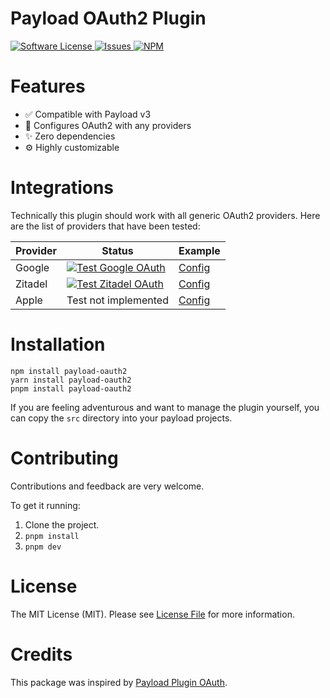 # Payload OAuth2 Plugin

<a href="LICENSE">
  <img src="https://img.shields.io/badge/license-MIT-brightgreen.svg" alt="Software License" />
</a>
<a href="https://github.com/wilsonle/payload-oauth2/issues">
  <img src="https://img.shields.io/github/issues/wilsonle/payload-oauth2.svg" alt="Issues" />
</a>
<a href="https://npmjs.org/package/payload-oauth2">
  <img src="https://img.shields.io/npm/v/payload-oauth2.svg?style=flat-squar" alt="NPM" />
</a>

# Features

- ✅ Compatible with Payload v3
- 🔐 Configures OAuth2 with any providers
- ✨ Zero dependencies
- ⚙ Highly customizable

# Integrations

Technically this plugin should work with all generic OAuth2 providers. Here are the list of providers that have been tested:

| Provider | Status                                                                                                                                                                                                      | Example                         |
| -------- | ----------------------------------------------------------------------------------------------------------------------------------------------------------------------------------------------------------- | ------------------------------- |
| Google   | [![Test Google OAuth](https://github.com/WilsonLe/payload-oauth2/actions/workflows/test-google-oauth.yml/badge.svg)](https://github.com/WilsonLe/payload-oauth2/actions/workflows/test-google-oauth.yml)    | [Config](./examples/google.ts)  |
| Zitadel  | [![Test Zitadel OAuth](https://github.com/WilsonLe/payload-oauth2/actions/workflows/test-zitadel-oauth.yml/badge.svg)](https://github.com/WilsonLe/payload-oauth2/actions/workflows/test-zitadel-oauth.yml) | [Config](./examples/zitadel.ts) |
| Apple    | Test not implemented                                                                                                                                                                                        | [Config](./examples/apple.ts)   |

# Installation

```
npm install payload-oauth2
yarn install payload-oauth2
pnpm install payload-oauth2
```

If you are feeling adventurous and want to manage the plugin yourself, you can copy the `src` directory into your payload projects.

# Contributing

Contributions and feedback are very welcome.

To get it running:

1. Clone the project.
2. `pnpm install`
3. `pnpm dev`

# License

The MIT License (MIT). Please see [License File](LICENSE) for more information.

# Credits

This package was inspired by [Payload Plugin OAuth](https://github.com/thgh/payload-plugin-oauth).
